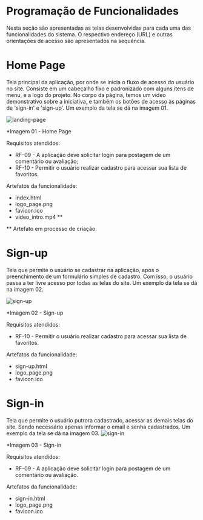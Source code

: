 # Programação de Funcionalidades

Nesta seção são apresentadas as telas desenvolvidas para cada uma das funcionalidades do sistema. O respectivo endereço (URL) e outras orientações de acesso são apresentados na sequência.


# Home Page

Tela principal da aplicação, por onde se inicia o fluxo de acesso do usuário no site. Consiste em um cabeçalho fixo e padronizado com alguns itens de menu, e a logo do projeto. No corpo da página, temos um vídeo demonstrativo sobre a iniciativa, e também os botões de acesso às páginas de 'sign-in' e 'sign-up'. Um exemplo da tela se dá na imagem 01.

![landing-page](https://user-images.githubusercontent.com/99608391/198898668-391f21fb-2fe6-4458-9393-aa401b0c1253.png)

*Imagem 01 - Home Page

Requisitos atendidos:
- RF-09 - A aplicação deve solicitar login para postagem de um comentário ou avaliação;
- RF-10 - Permitir o usuário realizar cadastro para acessar sua lista de favoritos.

Artefatos da funcionalidade:
- index.html
- logo_page.png
- favicon.ico
- video_intro.mp4 ** 

** Artefato em processo de criação.

# Sign-up 

Tela que permite o usuário se cadastrar na aplicação, após o preenchimento de um formulário simples de cadastro. Com isso, o usuário passa a ter livre acesso por todas as telas do site. Um exemplo da tela se dá na imagem 02. 

![sign-up](https://user-images.githubusercontent.com/99608391/198898899-43bea871-5130-4a75-b3de-15a43eaf2f48.png)

*Imagem 02 - Sign-up

Requisitos atendidos:
- RF-10 - Permitir o usuário realizar cadastro para acessar sua lista de favoritos.

Artefatos da funcionalidade:
- sign-up.html
- logo_page.png
- favicon.ico

# Sign-in

Tela que permite o usuário putrora cadastrado, acessar as demais telas do site. Sendo necessário apenas informar o email e senha cadastrados. Um exemplo da tela se dá na imagem 03.
![sign-in](https://user-images.githubusercontent.com/99608391/198899202-fe750860-f8bb-41cb-9618-1a4fb6e9e6ec.png)

*Imagem 03 - Sign-in

Requisitos atendidos:
- RF-09 - A aplicação deve solicitar login para postagem de um comentário ou avaliação.

Artefatos da funcionalidade:
- sign-in.html
- logo_page.png
- favicon.ico





